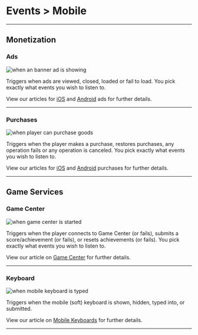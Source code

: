 # Events > Mobile

***

## Monetization

### <a name="event-mobile-ads"></a> Ads

![when an banner ad is showing](http://static.stencyl.com/pedia2/block-images/events/mobile/event-mobile-ads.png)

Triggers when ads are viewed, closed, loaded or fail to load. You pick exactly what events you wish to listen to.

View our articles for [iOS](http://www.stencyl.com/help/view/iads/) and [Android](http://www.stencyl.com/help/view/android-ads/) ads for further details.

***

### <a name="event-mobile-purchases"></a> Purchases

![when player can purchase goods](http://static.stencyl.com/pedia2/block-images/events/mobile/event-mobile-purchases.png)

Triggers when the player makes a purchase, restores purchases, any operation fails or any operation is canceled. You pick exactly what events you wish to listen to.

View our articles for [iOS](http://www.stencyl.com/help/view/ios-in-app-purchases/) and [Android](http://www.stencyl.com/help/view/android-in-app-purchases/) purchases for further details.

***

## Game Services

### <a name="event-mobile-gamecenter"></a> Game Center

![when game center is started](http://static.stencyl.com/pedia2/block-images/events/mobile/event-mobile-gamecenter.png)

Triggers when the player connects to Game Center (or fails), submits a score/achievement (or fails), or resets achievements (or fails). You pick exactly what events you wish to listen to.

View our article on [Game Center](http://www.stencyl.com/help/view/ios-game-center/) for further details.

***

### <a name="event-mobile-keyboard"></a> Keyboard

![when mobile keyboard is typed](http://static.stencyl.com/pedia2/block-images/events/mobile/event-mobile-keyboard.png)

Triggers when the mobile (soft) keyboard is shown, hidden, typed into, or submitted.

View our article on [Mobile Keyboards](http://www.stencyl.com/help/view/mobile-features/) for further details.

***
